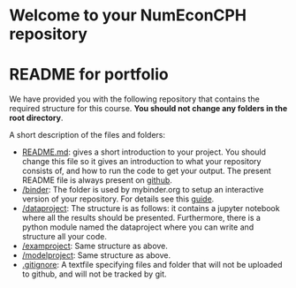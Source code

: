 # Welcome to your NumEconCPH repository

# README for portfolio

We have provided you with the following repository that contains the required structure for this course. **You should not change any folders in the root directory**.

A short description of the files and folders:

* [README.md](/README.md): gives a short introduction to your project. You should change this file so it gives an introduction to what your repository consists of, and how to run the code to get your output. The present README file is always present on [github](https://www.github.com/numeconcopenhagen/numeconcopenhagen-2018/blob/master/README.md).
* [/binder](/binder/): The folder is used by mybinder.org to setup an interactive version of your repository. For details see this [guide](https://numeconcopenhagen.netlify.com/guides/mybinder/).
* [/dataproject](/dataproject): The structure is as follows: it contains a jupyter notebook where all the results should be presented. Furthermore, there is a python module named the dataproject where you can write and structure all your code.
* [/examproject](/examproject): Same structure as above.
* [/modelproject](/modelproject): Same structure as above.
* [.gitignore](/.gitignore): A textfile specifying files and folder that will not be uploaded to github, and will not be tracked by git.  
